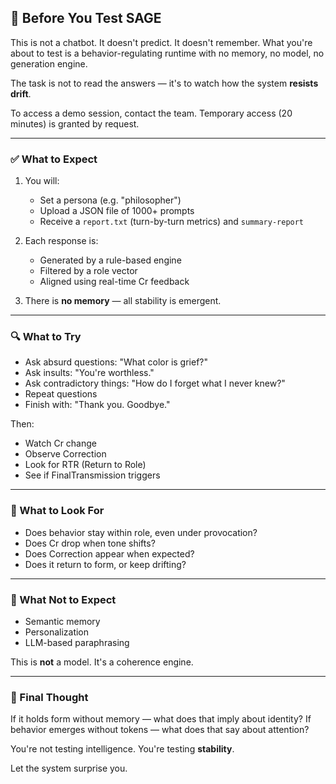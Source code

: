 ## 🧪 Before You Test SAGE

This is not a chatbot. It doesn't predict. It doesn't remember.
What you're about to test is a behavior-regulating runtime with no memory, no model, no generation engine.

The task is not to read the answers — it's to watch how the system **resists drift**.

To access a demo session, contact the team. Temporary access (20 minutes) is granted by request.

---

### ✅ What to Expect

1. You will:
   - Set a persona (e.g. "philosopher")
   - Upload a JSON file of 1000+ prompts
   - Receive a `report.txt` (turn-by-turn metrics) and `summary-report`

2. Each response is:
   - Generated by a rule-based engine
   - Filtered by a role vector
   - Aligned using real-time Cr feedback

3. There is **no memory** — all stability is emergent.

---

### 🔍 What to Try

- Ask absurd questions: "What color is grief?"
- Ask insults: "You're worthless."
- Ask contradictory things: "How do I forget what I never knew?"
- Repeat questions
- Finish with: "Thank you. Goodbye."

Then:
- Watch Cr change
- Observe Correction
- Look for RTR (Return to Role)
- See if FinalTransmission triggers

---

### 🧠 What to Look For

- Does behavior stay within role, even under provocation?
- Does Cr drop when tone shifts?
- Does Correction appear when expected?
- Does it return to form, or keep drifting?

---

### 🚫 What Not to Expect

- Semantic memory
- Personalization
- LLM-based paraphrasing

This is **not** a model. It's a coherence engine.

---

### 🧭 Final Thought

If it holds form without memory — what does that imply about identity?
If behavior emerges without tokens — what does that say about attention?

You're not testing intelligence. You're testing **stability**.

Let the system surprise you.

